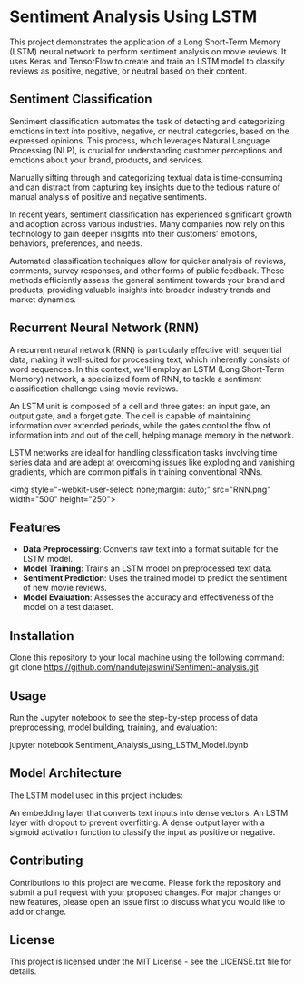 # Sentiment Analysis Using LSTM

This project demonstrates the application of a Long Short-Term Memory (LSTM) neural network to perform sentiment analysis on movie reviews. It uses Keras and TensorFlow to create and train an LSTM model to classify reviews as positive, negative, or neutral based on their content.

## Sentiment Classification
Sentiment classification automates the task of detecting and categorizing emotions in text into positive, negative, or neutral categories, based on the expressed opinions. This process, which leverages Natural Language Processing (NLP), is crucial for understanding customer perceptions and emotions about your brand, products, and services.

Manually sifting through and categorizing textual data is time-consuming and can distract from capturing key insights due to the tedious nature of manual analysis of positive and negative sentiments.

In recent years, sentiment classification has experienced significant growth and adoption across various industries. Many companies now rely on this technology to gain deeper insights into their customers’ emotions, behaviors, preferences, and needs.

Automated classification techniques allow for quicker analysis of reviews, comments, survey responses, and other forms of public feedback. These methods efficiently assess the general sentiment towards your brand and products, providing valuable insights into broader industry trends and market dynamics.

## Recurrent Neural Network (RNN)
A recurrent neural network (RNN) is particularly effective with sequential data, making it well-suited for processing text, which inherently consists of word sequences. In this context, we'll employ an LSTM (Long Short-Term Memory) network, a specialized form of RNN, to tackle a sentiment classification challenge using movie reviews.

An LSTM unit is composed of a cell and three gates: an input gate, an output gate, and a forget gate. The cell is capable of maintaining information over extended periods, while the gates control the flow of information into and out of the cell, helping manage memory in the network.

LSTM networks are ideal for handling classification tasks involving time series data and are adept at overcoming issues like exploding and vanishing gradients, which are common pitfalls in training conventional RNNs.

<img style=\"-webkit-user-select: none;margin: auto;\" src=\"RNN.png\" width=\"500\" height=\"250\">


## Features

- **Data Preprocessing**: Converts raw text into a format suitable for the LSTM model.
- **Model Training**: Trains an LSTM model on preprocessed text data.
- **Sentiment Prediction**: Uses the trained model to predict the sentiment of new movie reviews.
- **Model Evaluation**: Assesses the accuracy and effectiveness of the model on a test dataset.

## Installation

Clone this repository to your local machine using the following command:
git clone https://github.com/nandutejaswini/Sentiment-analysis.git

## Usage
Run the Jupyter notebook to see the step-by-step process of data preprocessing, model building, training, and evaluation:

jupyter notebook Sentiment_Analysis_using_LSTM_Model.ipynb

## Model Architecture
The LSTM model used in this project includes:

An embedding layer that converts text inputs into dense vectors.
An LSTM layer with dropout to prevent overfitting.
A dense output layer with a sigmoid activation function to classify the input as positive or negative.
## Contributing
Contributions to this project are welcome. Please fork the repository and submit a pull request with your proposed changes. For major changes or new features, please open an issue first to discuss what you would like to add or change.

## License
This project is licensed under the MIT License - see the LICENSE.txt file for details.
